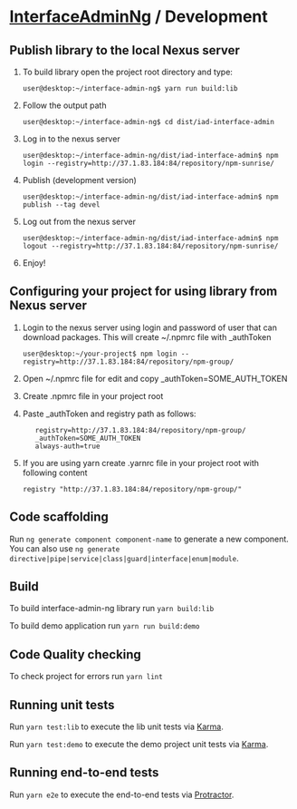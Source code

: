 # [InterfaceAdminNg](../README.md) / Development

## Publish library to the local Nexus server

1. To build library open the project root directory and type: 

    ```
    user@desktop:~/interface-admin-ng$ yarn run build:lib
    ```

2. Follow the output path

    ```
    user@desktop:~/interface-admin-ng$ cd dist/iad-interface-admin
    ```

3. Log in to the nexus server

    ```
    user@desktop:~/interface-admin-ng/dist/iad-interface-admin$ npm login --registry=http://37.1.83.184:84/repository/npm-sunrise/
    ```

4. Publish (development version)
    
    ```
    user@desktop:~/interface-admin-ng/dist/iad-interface-admin$ npm publish --tag devel
    ```

5. Log out from the nexus server

    ```
    user@desktop:~/interface-admin-ng/dist/iad-interface-admin$ npm logout --registry=http://37.1.83.184:84/repository/npm-sunrise/
    ```

6. Enjoy!

## Configuring your project for using library from Nexus server

1. Login to the nexus server using login and password of user that can download packages. This will create ~/.npmrc file with _authToken

    ```
    user@desktop:~/your-project$ npm login --registry=http://37.1.83.184:84/repository/npm-group/
    ```
2. Open ~/.npmrc file for edit and copy _authToken=SOME_AUTH_TOKEN

3. Create .npmrc file in your project root

4. Paste _authToken and registry path as follows:

    ```
       registry=http://37.1.83.184:84/repository/npm-group/
       _authToken=SOME_AUTH_TOKEN
       always-auth=true
    ```
5. If you are using yarn create .yarnrc file in your project root with following content

    ```
    registry "http://37.1.83.184:84/repository/npm-group/"
    
    ```

## Code scaffolding

Run `ng generate component component-name` to generate a new component. You can also use `ng generate directive|pipe|service|class|guard|interface|enum|module`.

## Build

To build interface-admin-ng library run `yarn build:lib`

To build demo application run `yarn run build:demo`

## Code Quality checking

To check project for errors run `yarn lint`

## Running unit tests

Run `yarn test:lib` to execute the lib unit tests via [Karma](https://karma-runner.github.io).

Run `yarn test:demo` to execute the demo project unit tests via [Karma](https://karma-runner.github.io).

## Running end-to-end tests

Run `yarn e2e` to execute the end-to-end tests via [Protractor](http://www.protractortest.org/).

